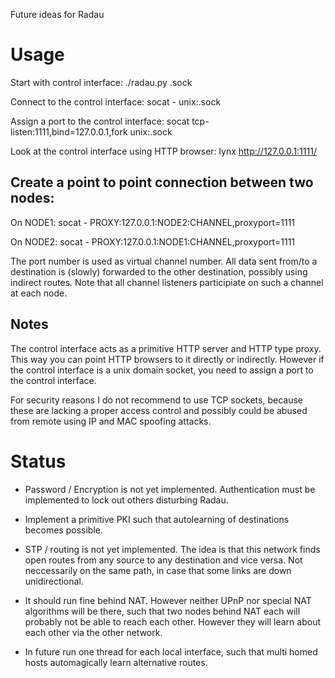 Future ideas for Radau

Usage
=====

Start with control interface:
	./radau.py .sock

Connect to the control interface:
	socat - unix:.sock

Assign a port to the control interface:
	socat tcp-listen:1111,bind=127.0.0.1,fork unix:.sock

Look at the control interface using HTTP browser:
	lynx http://127.0.0.1:1111/

Create a point to point connection between two nodes:
-----------------------------------------------------

On NODE1:
	socat - PROXY:127.0.0.1:NODE2:CHANNEL,proxyport=1111

On NODE2:
	socat - PROXY:127.0.0.1:NODE1:CHANNEL,proxyport=1111

The port number is used as virtual channel number.  All data sent from/to a destination is (slowly) forwarded to the other destination, possibly using indirect routes.  Note that all channel listeners participiate on such a channel at each node.

Notes
-----

The control interface acts as a primitive HTTP server and HTTP type proxy.  This way you can point HTTP browsers to it directly or indirectly.  However if the control interface is a unix domain socket, you need to assign a port to the control interface.

For security reasons I do not recommend to use TCP sockets, because these are lacking a proper access control and possibly could be abused from remote using IP and MAC spoofing attacks.


Status
======

- Password / Encryption is not yet implemented.  Authentication must be implemented to lock out others disturbing Radau.

- Implement a primitive PKI such that autolearning of destinations becomes possible.

- STP / routing is not yet implemented.  The idea is that this network finds open routes from any source to any destination and vice versa.  Not neccessarily on the same path, in case that some links are down unidirectional.

- It should run fine behind NAT.  However neither UPnP nor special NAT algorithms will be there, such that two nodes behind NAT each will probably not be able to reach each other.  However they will learn about each other via the other network.

- In future run one thread for each local interface, such that multi homed hosts automagically learn alternative routes.

